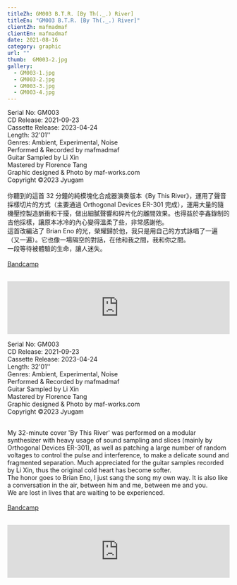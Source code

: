 ```yaml
---
titleZh: GM003 B​.​T​.​R. [By Th​(​.​_​.​) River]
titleEn: "GM003 B​.​T​.​R. [By Th​(​.​_​.​) River]"
clientZh: mafmadmaf
clientEn: mafmadmaf
date: 2021-08-16
category: graphic
url: ""
thumb:  GM003-2.jpg
gallery:
  - GM003-1.jpg
  - GM003-2.jpg
  - GM003-3.jpg
  - GM003-4.jpg
---
```


Serial No: GM003 <br>
CD Release: 2021-09-23 <br>
Cassette Release: 2023-04-24 <br>
Length: 32'01'' <br>
Genres: Ambient, Experimental, Noise <br>
Performed & Recorded by mafmadmaf <br>
Guitar Sampled by Li Xin <br>
Mastered by Florence Tang <br>
Graphic designed & Photo by maf-works.com <br>
Copyright ©2023 Jyugam
<br><br>
你聽到的這首 32 分鐘的純模塊化合成器演奏版本《By This River》，運用了聲音採樣切片的方式（主要通過 Orthogonal Devices ER-301 完成），運用大量的隨機壓控製造脈衝和干擾，做出細膩聲響和碎片化的離間效果。也得益於李鑫錄制的吉他採樣，讓原本冰冷的內心變得溫柔了些，非常感謝他。 <br>
這首改編沾了 Brian Eno 的光，榮耀歸於他，我只是用自己的方式詠唱了一遍（又一遍）。它也像一場隔空的對話，在他和我之間，我和你之間。 <br>
一段等待被體驗的生命，讓人迷失。
<br><br>
[Bandcamp](jyugam.bandcamp.com/album/b-t-r-by-th-river)
<br><br>
<iframe style="border: 0; width: 100%; height: 120px;" src="https://bandcamp.com/EmbeddedPlayer/album=9972995/size=large/bgcol=ffffff/linkcol=333333/tracklist=false/artwork=none/transparent=true/" seamless><a href="https://jyugam.bandcamp.com/album/b-t-r-by-th-river">B.T.R. [By Th(._.) River] by mafmadmaf</a></iframe>

<!-- lang -->

Serial No: GM003 <br>
CD Release: 2021-09-23 <br>
Cassette Release: 2023-04-24 <br>
Length: 32'01'' <br>
Genres: Ambient, Experimental, Noise <br>
Performed & Recorded by mafmadmaf <br>
Guitar Sampled by Li Xin <br>
Mastered by Florence Tang <br>
Graphic designed & Photo by maf-works.com <br>
Copyright ©2023 Jyugam<br><br>

My 32-minute cover 'By This River' was performed on a modular synthesizer with heavy usage of sound sampling and slices (mainly by Orthogonal Devices ER-301), as well as patching a large number of random voltages to control the pulse and interference, to make a delicate sound and fragmented separation. Much appreciated for the guitar samples recorded by Li Xin, thus the original cold heart has become softer. <br>
The honor goes to Brian Eno, I just sang the song my own way. It is also like a conversation in the air, between him and me, between me and you. <br>
We are lost in lives that are waiting to be experienced.
<br><br>
[Bandcamp](jyugam.bandcamp.com/album/b-t-r-by-th-river)
<br><br>
<iframe style="border: 0; width: 100%; height: 120px;" src="https://bandcamp.com/EmbeddedPlayer/album=9972995/size=large/bgcol=ffffff/linkcol=333333/tracklist=false/artwork=none/transparent=true/" seamless><a href="https://jyugam.bandcamp.com/album/b-t-r-by-th-river">B.T.R. [By Th(._.) River] by mafmadmaf</a></iframe>
